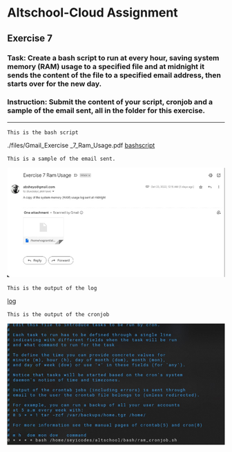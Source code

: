 # Altschool-Cloud Assignment

## Exercise 7

### Task: Create a bash script to run at every hour, saving system memory (RAM) usage to a specified file and at midnight it sends the content of the file to a specified email address, then starts over for the new day.

### Instruction: Submit the content of your script, cronjob and a sample of the email sent, all in the folder for this exercise.

---

```
This is the bash script
```

./files/Gmail_Exercise _7_Ram_Usage.pdf
[bashscript](./files/_home_vagrant_altschool_bash_ram_cronjob.sh)

```
This is a sample of the email sent.
```
![Email](./images/email.jpg)

```
This is the output of the log 
```

[log](./files/_home_vagrant_altschool_assignment_ram_cronjob.log)

```
This is the output of the cronjob 
```

![cronjob](./images/cronjob.jpg)
